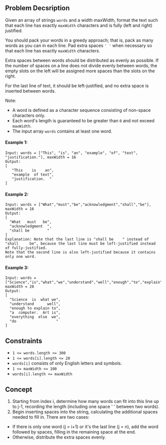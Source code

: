 ## Problem Decsription

Given an array of strings `words` and a width maxWidth, format the text such that each line has exactly `maxWidth` characters and is fully (left and right) justified.

You should pack your words in a greedy approach; that is, pack as many words as you can in each line. Pad extra spaces `' '` when necessary so that each line has exactly `maxWidth` characters.

Extra spaces between words should be distributed as evenly as possible. If the number of spaces on a line does not divide evenly between words, the empty slots on the left will be assigned more spaces than the slots on the right.

For the last line of text, it should be left-justified, and no extra space is inserted between words.

Note:

- A word is defined as a character sequence consisting of non-space characters only.
- Each word's length is guaranteed to be greater than `0` and not exceed `maxWidth`.
- The input array `words` contains at least one word.
 

#### Example 1:
```plaintext
Input: words = ["This", "is", "an", "example", "of", "text", "justification."], maxWidth = 16
Output:
[
   "This    is    an",
   "example  of text",
   "justification.  "
]
```
#### Example 2:
```plaintext
Input: words = ["What","must","be","acknowledgment","shall","be"], maxWidth = 16
Output:
[
  "What   must   be",
  "acknowledgment  ",
  "shall be        "
]
Explanation: Note that the last line is "shall be    " instead of "shall     be", because the last line must be left-justified instead of fully-justified.
Note that the second line is also left-justified because it contains only one word.
```
#### Example 3:
```plaintext
Input: words = ["Science","is","what","we","understand","well","enough","to","explain","to","a","computer.","Art","is","everything","else","we","do"], maxWidth = 20
Output:
[
  "Science  is  what we",
  "understand      well",
  "enough to explain to",
  "a  computer.  Art is",
  "everything  else  we",
  "do                  "
]
```
 

## Constraints

- `1 <= words.length <= 300`
- `1 <= words[i].length <= 20`
- `words[i]` consists of only English letters and symbols.
- `1 <= maxWidth <= 100`
- `words[i].length <= maxWidth`

## Concept
1. Starting from index i, determine how many words can fit into this line up to j-1, recording the length (including one space ' ' between two words).
2. Begin inserting spaces into the string, calculating the additional spaces needed to fill in.
There are two cases:
  * If there is only one word (j = i+1) or it's the last line (j = n), add the word followed by spaces, filling in the remaining space at the end.
  * Otherwise, distribute the extra spaces evenly.
